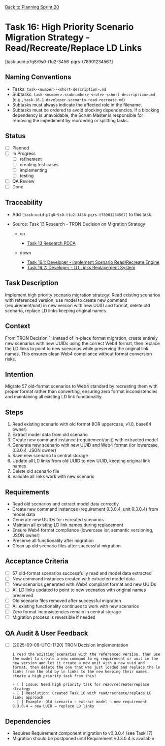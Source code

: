 [Back to Planning Sprint 20](./planning.md)

# Task 16: High Priority Scenario Migration Strategy - Read/Recreate/Replace LD Links
[task:uuid:p7q8r9s0-t1u2-3456-pqrs-t78901234567]

## Naming Conventions
- Tasks: `task-<number>-<short-description>.md`
- Subtasks: `task-<number>.<subnumber>-<role>-<short-description>.md` (e.g., `task-16.1-developer-scenario-read-recreate.md`)
- Subtasks must always indicate the affected role in the filename.
- Subtasks must be ordered to avoid blocking dependencies. If a blocking dependency is unavoidable, the Scrum Master is responsible for removing the impediment by reordering or splitting tasks.

## Status
- [ ] Planned
- [ ] In Progress
  - [ ] refinement
  - [ ] creating test cases
  - [ ] implementing
  - [ ] testing
- [ ] QA Review
- [ ] Done

## Traceability
- Add `[task:uuid:p7q8r9s0-t1u2-3456-pqrs-t78901234567]` to this task.
- Source: Task 13 Research - TRON Decision on Migration Strategy

  - up
    - [Task 13 Research PDCA](../../project.journal/2025-09-05-UTC-1300-branch-switch-session/pdca/role/developer/2025-09-06-UTC-1640-task-13-scenario-format-research.pdca.md)


  - down
    - [Task 16.1: Developer - Implement Scenario Read/Recreate Engine](./task-16.1-developer-scenario-read-recreate.md)
    - [Task 16.2: Developer - LD Links Replacement System](./task-16.2-developer-ld-links-replacement.md)


## Task Description
Implement high priority scenario migration strategy: Read existing scenarios with referenced version, use model to create new command (requirement/unit) in new version with new UUID and format, delete old scenario, replace LD links keeping original names.

## Context
From TRON Decision 1: Instead of in-place format migration, create entirely new scenarios with new UUIDs using the correct Web4 format, then replace the LD links to point to new scenarios while preserving the original link names. This ensures clean Web4 compliance without format conversion risks.

## Intention
Migrate 57 old-format scenarios to Web4 standard by recreating them with proper format rather than converting, ensuring zero format inconsistencies and maintaining all existing LD link functionality.

## Steps
1. Read existing scenario with old format (IOR uppercase, v1.0, base64 owner)
2. Extract model data from old scenario
3. Create new command instance (requirement/unit) with extracted model
4. Generate new scenario with new UUID and Web4 format (ior lowercase, 0.3.0.4, JSON owner)
5. Save new scenario to central storage
6. Update all LD links from old UUID to new UUID, keeping original link names
7. Delete old scenario file
8. Validate all links work with new scenario

## Requirements
- Read old scenarios and extract model data correctly
- Create new command instances (requirement 0.3.0.4, unit 0.3.0.4) from model data
- Generate new UUIDs for recreated scenarios
- Maintain all existing LD link names during replacement
- Ensure Web4 format compliance (lowercase ior, semantic versioning, JSON owner)
- Preserve all functionality after migration
- Clean up old scenario files after successful migration

## Acceptance Criteria
- [ ] 57 old-format scenarios successfully read and model data extracted
- [ ] New command instances created with extracted model data
- [ ] New scenarios generated with Web4 compliant format and new UUIDs
- [ ] All LD links updated to point to new scenarios with original names preserved
- [ ] Old scenario files removed after successful migration
- [ ] All existing functionality continues to work with new scenarios
- [ ] Zero format inconsistencies remain in central storage
- [ ] Migration process is reversible if needed

## QA Audit & User Feedback
- [ ] [2025-09-06-UTC-1720] TRON Decision Implementation
  ```quote
  1 read the existing scenarios with the referenced version. then use the model to create a new command to eg requirement or unit in the new version and let it create a new unit with a new uuid and format. then delete the one that was just loaded and replace the ln links from the old by ln links to the new keeping their names. cteate a high priority task from this!
  
  - [ ] Issue: Need high priority task for read/recreate/replace strategy
  - [ ] Resolution: Created Task 16 with read/recreate/replace LD links approach
  - [ ] Example: Old scenario → extract model → new requirement 0.3.0.4 → new UUID → replace LD links

## Dependencies
- Requires Requirement component migration to v0.3.0.4 (see Task 17)
- Migration should be postponed until Requirement v0.3.0.4 is available